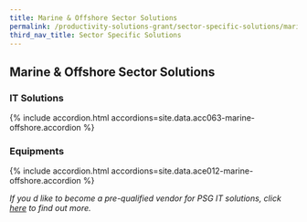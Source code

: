 ```yaml
---
title: Marine & Offshore Sector Solutions
permalink: /productivity-solutions-grant/sector-specific-solutions/marine-offshore/
third_nav_title: Sector Specific Solutions
---
```


## Marine & Offshore Sector Solutions

### IT Solutions

{% include accordion.html accordions=site.data.acc063-marine-offshore.accordion %}

### Equipments

{% include accordion.html accordions=site.data.ace012-marine-offshore.accordion %}

_If you d like to become a pre-qualified vendor for PSG IT solutions, click <a target='_blank' href='https://www.imda.gov.sg/icmvendors' >here</a> to find out more._